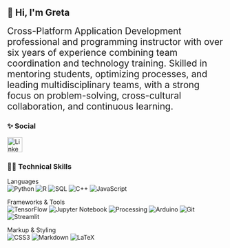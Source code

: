 ## 👋 Hi, I'm Greta
<div style='font-size:1.5em'>
Cross-Platform Application Development professional and programming instructor with over six years of experience combining team coordination and technology training. Skilled in mentoring students, optimizing processes, and leading multidisciplinary teams, with a strong focus on problem-solving, cross-cultural collaboration, and continuous learning.
</div>

### ✨ Social
<div align='left' style="display: flex; justify-content: space-between;">
	<a href='https://www.linkedin.com/in/greta-garcia-hernandez-149168106/'>
		<img src='https://upload.wikimedia.org/wikipedia/commons/thumb/c/ce/Linkedin_circle.svg/1024px-Linkedin_circle.svg.png' alt='Linkedin' width="35" height="35">
	</a>
</div>

### 👨‍💻 Technical Skills

Languages <br>
![Python](https://img.shields.io/badge/Python-555555?style=flat&logo=python&logoColor=FEEF00)
![R](https://img.shields.io/badge/R-555555?style=flat&logo=R&logoColor=3B86D4)
![SQL](https://img.shields.io/badge/SQL-555555?style=flat&logo=mysql)
![C++](https://img.shields.io/badge/C++-555555?style=flat&logo=C%2B%2B&logoColor=3B86D4)
![JavaScript](https://img.shields.io/badge/Streamlit-555555?style=flat&logo=javascript)

Frameworks & Tools <br>
![TensorFlow](https://img.shields.io/badge/-TensorFlow-555555?&logo=TensorFlow)
![Jupyter Notebook](https://img.shields.io/badge/Jupyter-555555?style=flat&logo=jupyter)
![Processing](https://img.shields.io/badge/Processing-555555?style=flat&logo=processing)
![Arduino](https://img.shields.io/badge/Arduino-555555?style=flat&logo=arduino)
![Git](https://img.shields.io/badge/Git-555555?style=flat&logo=git&logoColor=F05032)
![Streamlit](https://img.shields.io/badge/Streamlit-555555?style=flat&logo=streamlit)

Markup & Styling <br>
![CSS3](https://img.shields.io/badge/CSS3-555555?style=flat&logo=css3&logoColor=3B86D4)
![Markdown](https://img.shields.io/badge/Markdown-555555?style=flat&logo=markdown)
![LaTeX](https://img.shields.io/badge/LaTeX-555555?style=flat&logo=latex&logoColor=54D5D3)

